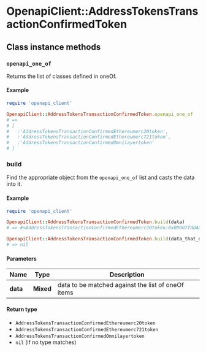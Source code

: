 # OpenapiClient::AddressTokensTransactionConfirmedToken

## Class instance methods

### `openapi_one_of`

Returns the list of classes defined in oneOf.

#### Example

```ruby
require 'openapi_client'

OpenapiClient::AddressTokensTransactionConfirmedToken.openapi_one_of
# =>
# [
#   :'AddressTokensTransactionConfirmedEthereumerc20token',
#   :'AddressTokensTransactionConfirmedEthereumerc721token',
#   :'AddressTokensTransactionConfirmedOmnilayertoken'
# ]
```

### build

Find the appropriate object from the `openapi_one_of` list and casts the data into it.

#### Example

```ruby
require 'openapi_client'

OpenapiClient::AddressTokensTransactionConfirmedToken.build(data)
# => #<AddressTokensTransactionConfirmedEthereumerc20token:0x00007fdd4aab02a0>

OpenapiClient::AddressTokensTransactionConfirmedToken.build(data_that_doesnt_match)
# => nil
```

#### Parameters

| Name | Type | Description |
| ---- | ---- | ----------- |
| **data** | **Mixed** | data to be matched against the list of oneOf items |

#### Return type

- `AddressTokensTransactionConfirmedEthereumerc20token`
- `AddressTokensTransactionConfirmedEthereumerc721token`
- `AddressTokensTransactionConfirmedOmnilayertoken`
- `nil` (if no type matches)

